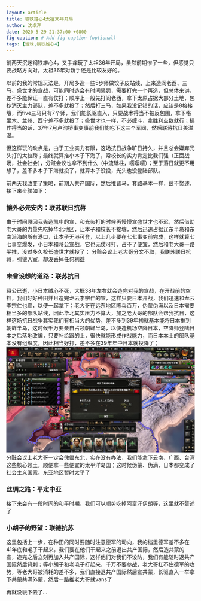 ```yaml
---
layout: article
title: 钢铁雄心4太祖36年开局
author: 沈卓洋
date: 2020-5-29 21:37:00 +0800
fig-caption: # Add fig caption (optional)
tags: [游戏,钢铁雄心4]
---
```

前两天沉迷钢铁雄心4，又手痒玩了太祖36年开局，虽然前期惨了一些，但感觉只要战略方向对，太祖36年对新手还是比较友好的。

以前的我的常规玩法是，开局多造一些5步师做饺子皮站线，上来造阎老西、三马、盛世才的宣战，可能同时造会有时间惩罚，需要打完一个再造，但总体来讲，差不多能保证一直有仗打；顺序上一般先打阎老西，拿下太原占据大部分土地，包抄消灭主力部队，差不多就投了；然后打三马，如果我没记错的话，应该是8格接壤，而five三马只有7个师，我们能长驱直入，只要战术得当不被反包围，拿下格里木、兰州、西宁差不多就投了；盛世才也一样，不必缠斗，拿胜利点数就行；操作得当的话，37年7月卢沟桥事变事前我们能吃下这三个军阀，然后联蒋抗日美滋滋。

但这样玩的缺点是，由于工业实力有限，这场抗日战争旷日持久，并且总会嫌弃光头打的太拉跨；最终就算推小本子下海了，常校长的实力肯定比我们强（正面战场，社会社会），分赃会议也拿不到什么（中流砥柱，嘤嘤嘤）；至于落日就更不用想了，差不多本子下海就投了，就算本子没投，光头也没登陆部队。

前两天我改变了策略，前期入共产国际，然后推晋马，套路基本一样，兹不赘述，接下来步骤如下：
###  攘外必先安内：联苏联日抗蒋
由于时间原因我先造凯申的宣，和光头打的时候再慢慢宣盛世才也不迟，然后借助老大哥的力量先吃掉华北地区，让本子和校长不接壤，然后迅速占据辽东半岛和东南沿海的所有港口，让本子无港可登，以上几步要在七七事变前完成，这样就算七七事变爆发，小日本和蒋公宣战，它也无仗可打、占不了便宜，然后和老大哥一路平推，没过多久校长盛世才就投了；
分赃会议上老大哥分文不取，我联苏联日抗蒋，引狼入室，却没丢掉任何利益
### 未曾设想的道路：联苏抗日
蒋公已逝，小日本贼心不死，大概38年左右就会造完对我的宣战，在开战前的空挡，我们好好种田并且造完龙云李宗仁的宣，这样只要日本开战，我们迅速和龙云李宗仁也宣，以便一起拿下；老大哥在远东地区陈兵百万，伪蒙伪满以及日本需要相当多的部队站线，因此华北其实压力不算大，加之老大哥的部队会帮我抗日，这样这场抗日战争其实我们有相当大的优势，差不多到39年初就基本能将日本推到朝鲜半岛，这时候千万要亲自占领朝鲜半岛，以便造机场空降日本，空降师登陆日本之后落地改编，只要补给跟的上，很快就能形成作战能力，而日本本土的部队基本没有组织度，因此相当好打，差不多在39年年中日本就投降了；
![img](/assets/images/2020-5-29/1.jpg)
分赃会议上老大哥一定会傀儡东北，实在没有办法，我们能拿下云南、广西、台湾这些核心领土，顺便拿一些便宜的太平洋岛国；这时候伪蒙、伪满、日本都变成了社会主义国家，东亚地区暂时太平了

### 丝绸之路：平定中亚
接下来会有一段时间的和平时期，我们可以顺势吃掉阿富汗伊朗等，这里就不赘述了

### 小胡子的野望：联德抗苏
这里包括上一步，在种田的同时要随时注意德军的动向，我的档里德军差不多在41年底和毛子干起来，我们要在他们干起来之前退出共产国际，然后造共蒙的宣，造完之后立刻再加入共产国际，这样他们对我们不设防，我们有能随时退共产国际然后背刺；等小胡子和老毛子打起来，千万不要参战，老大哥扛不住德军的攻势，等老大哥被消耗的差不多，我们直接退共产国际然后宣共蒙，长驱直入一举拿下共蒙共满外蒙，然后一路推老大哥就vans了

再就没玩下去了...